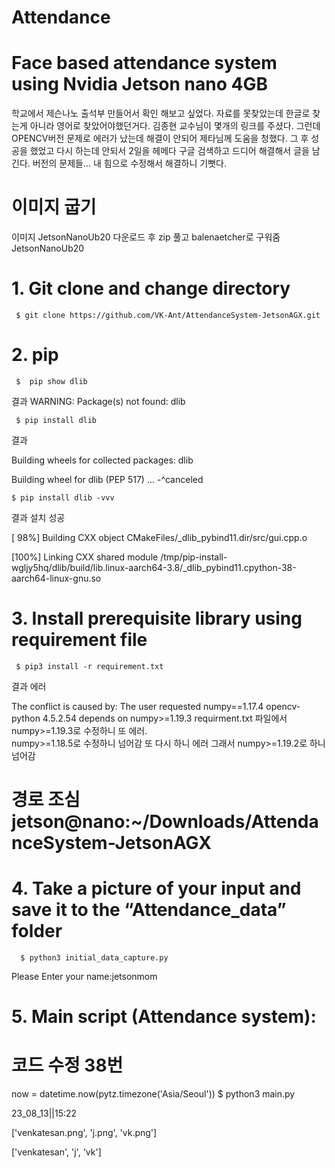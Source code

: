 # Attendance
# Face based attendance system using Nvidia Jetson nano 4GB
   학교에서 제슨나노 출석부 만들어서 확인 해보고 싶었다.
   자료를 못찾았는데 한글로 찾는게 아니라 영어로 찾았어야했던거다.    김종현 교수님이 몇개의 링크를 주셨다.
   그런데 OPENCV버전 문제로 에러가 났는데 해결이 안되어 제타님께 도움을 청했다. 
   그 후 성공을 했었고 다시 하는데 안되서 2일을 헤메다 구글 검색하고 드디어 해결해서 글을 남긴다. 버전의 문제들...
   내 힘으로 수정해서 해결하니 기뻣다.

#  이미지 굽기
이미지 JetsonNanoUb20 다운로드 후 zip 풀고 balenaetcher로 구워줌JetsonNanoUb20

# 1. Git clone and change directory
  
     $ git clone https://github.com/VK-Ant/AttendanceSystem-JetsonAGX.git

# 2. pip
   
     $  pip show dlib  

  결과 WARNING: Package(s) not found: dlib

     $ pip install dlib

   결과
  
   Building wheels for collected packages: dlib
  
   Building wheel for dlib (PEP 517) ... -^canceled
  
    $ pip install dlib -vvv 

  결과 설치 성공 

  [ 98%] Building CXX object CMakeFiles/_dlib_pybind11.dir/src/gui.cpp.o

  [100%] Linking CXX shared module /tmp/pip-install-wgljy5hq/dlib/build/lib.linux-aarch64-3.8/_dlib_pybind11.cpython-38-aarch64-linux-gnu.so
  
# 3. Install prerequisite library using requirement file
   
     $ pip3 install -r requirement.txt
   
  결과 에러
   
The conflict is caused by:
The user requested numpy==1.17.4
opencv-python 4.5.2.54 depends on numpy>=1.19.3
requirment.txt 파일에서  numpy>=1.19.3로 수정하니 또 에러.  
numpy>=1.18.5로 수정하니 넘어감
또 다시 하니 에러 그래서 numpy>=1.19.2로 하니 넘어감

  # 경로 조심 jetson@nano:~/Downloads/AttendanceSystem-JetsonAGX

  # 4. Take a picture of your input and save it to the “Attendance_data” folder
     
      $ python3 initial_data_capture.py
      
 Please Enter your name:jetsonmom
     
     
# 5. Main script (Attendance system):
# 코드 수정 38번 
 now = datetime.now(pytz.timezone('Asia/Seoul'))
    $ python3 main.py
   
  23_08_13||15:22
  
 ['venkatesan.png', 'j.png', 'vk.png']
   
 ['venkatesan', 'j', 'vk']



